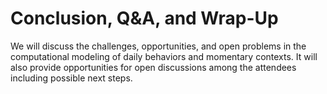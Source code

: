 Conclusion, Q&A, and Wrap-Up
==========

We will discuss the challenges, opportunities, and open problems in the computational modeling of daily behaviors and momentary contexts. It will also provide opportunities for open discussions among the attendees including possible next steps.

